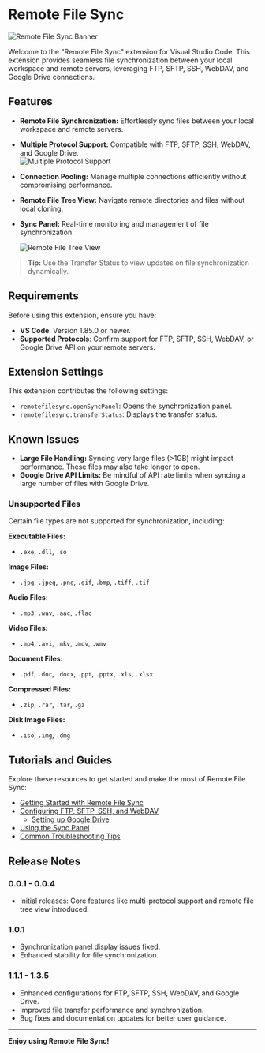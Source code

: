 # Remote File Sync

![Remote File Sync Banner](https://katorymnd.com/tqc_images/vscode-remote-file-sync-screen-shot.png)

Welcome to the "Remote File Sync" extension for Visual Studio Code. This extension provides seamless file synchronization between your local workspace and remote servers, leveraging FTP, SFTP, SSH, WebDAV, and Google Drive connections.

## Features

- **Remote File Synchronization:** Effortlessly sync files between your local workspace and remote servers.
- **Multiple Protocol Support:** Compatible with FTP, SFTP, SSH, WebDAV, and Google Drive.  
  ![Multiple Protocol Support](https://katorymnd.com/tqc_images/remote_file_sync.gif)
- **Connection Pooling:** Manage multiple connections efficiently without compromising performance.
- **Remote File Tree View:** Navigate remote directories and files without local cloning.
- **Sync Panel:** Real-time monitoring and management of file synchronization.

  ![Remote File Tree View](https://katorymnd.com/tqc_images/vscode-remote-file-tree.png)

> **Tip:** Use the Transfer Status to view updates on file synchronization dynamically.

## Requirements

Before using this extension, ensure you have:

- **VS Code**: Version 1.85.0 or newer.
- **Supported Protocols**: Confirm support for FTP, SFTP, SSH, WebDAV, or Google Drive API on your remote servers.

## Extension Settings

This extension contributes the following settings:

- `remotefilesync.openSyncPanel`: Opens the synchronization panel.
- `remotefilesync.transferStatus`: Displays the transfer status.

## Known Issues

- **Large File Handling:** Syncing very large files (>1GB) might impact performance. These files may also take longer to open.
- **Google Drive API Limits:** Be mindful of API rate limits when syncing a large number of files with Google Drive.

### Unsupported Files

Certain file types are not supported for synchronization, including:

**Executable Files:**

- `.exe`, `.dll`, `.so`

**Image Files:**

- `.jpg`, `.jpeg`, `.png`, `.gif`, `.bmp`, `.tiff`, `.tif`

**Audio Files:**

- `.mp3`, `.wav`, `.aac`, `.flac`

**Video Files:**

- `.mp4`, `.avi`, `.mkv`, `.mov`, `.wmv`

**Document Files:**

- `.pdf`, `.doc`, `.docx`, `.ppt`, `.pptx`, `.xls`, `.xlsx`

**Compressed Files:**

- `.zip`, `.rar`, `.tar`, `.gz`

**Disk Image Files:**

- `.iso`, `.img`, `.dmg`

## Tutorials and Guides

Explore these resources to get started and make the most of Remote File Sync:

- [Getting Started with Remote File Sync](https://katorymnd.com/article/getting-started-with-remote-file-sync-installation-and-setup)
- [Configuring FTP, SFTP, SSH, and WebDAV](https://katorymnd.com/article/configuring-ftp-sftp-ssh-webdav-in-remote-file-sync)
  - [Setting up Google Drive](https://katorymnd.com/article/setting-up-google-drive-in-remote-file-sync-for-vs-code)
- [Using the Sync Panel](https://katorymnd.com/article/managing-remote-files-and-folders-in-vs-code-tree-view)
- [Common Troubleshooting Tips](https://katorymnd.com/article/common-troubleshooting-tips-for-remote-file-sync-for-vscode)

## Release Notes

### 0.0.1 - 0.0.4

- Initial releases: Core features like multi-protocol support and remote file tree view introduced.

### 1.0.1

- Synchronization panel display issues fixed.
- Enhanced stability for file synchronization.

### 1.1.1 - 1.3.5

- Enhanced configurations for FTP, SFTP, SSH, WebDAV, and Google Drive.
- Improved file transfer performance and synchronization.
- Bug fixes and documentation updates for better user guidance.

---

**Enjoy using Remote File Sync!**
